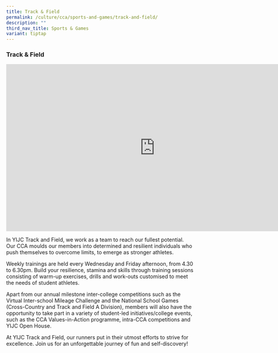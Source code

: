 ```yaml
---
title: Track & Field
permalink: /culture/cca/sports-and-games/track-and-field/
description: ""
third_nav_title: Sports & Games
variant: tiptap
---
```

<h3><strong>Track &amp; Field</strong></h3>
<div class="iframe-wrapper">
<iframe height="450" width="800" allowfullscreen="true" frameborder="0" src="https://www.youtube.com/embed/-bvDwcIvioQ"></iframe>
</div>
<p>In YIJC Track and Field, we work as a team to reach our fullest potential.
Our CCA moulds our members into determined and resilient individuals who
push themselves to overcome limits, to emerge as stronger athletes.</p>
<p>Weekly trainings are held every Wednesday and Friday afternoon, from 4.30
to 6.30pm. Build your resilience, stamina and skills through training sessions
consisting of warm-up exercises, drills and work-outs customised to meet
the needs of student athletes.</p>
<p>Apart from our annual milestone inter-college competitions such as the
Virtual Inter-school Mileage Challenge and the National School Games (Cross-Country
and Track and Field A Division), members will also have the opportunity
to take part in a variety of student-led initiatives/college events, such
as the CCA Values-in-Action programme, intra-CCA competitions and YIJC
Open House.</p>
<p>At YIJC Track and Field, our runners put in their utmost efforts to strive
for excellence. Join us for an unforgettable journey of fun and self-discovery!</p>